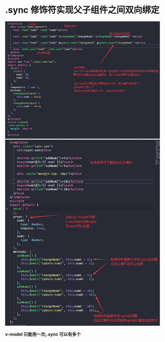 # .sync 修饰符实现父子组件之间双向绑定

![](/vue/components/sync_1.png)
![](/vue/components/sync_2.png)

**v-model 只能用一次;.sync 可以有多个**

